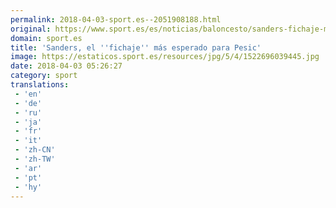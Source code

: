 ```yaml
---
permalink: 2018-04-03-sport.es--2051908188.html
original: https://www.sport.es/es/noticias/baloncesto/sanders-fichaje-mas-esperado-para-pesic-6730356?utm_source=rss-noticias&utm_medium=feed&utm_campaign=baloncesto
domain: sport.es
title: 'Sanders, el ''fichaje'' más esperado para Pesic'
image: https://estaticos.sport.es/resources/jpg/5/4/1522696039445.jpg
date: 2018-04-03 05:26:27
category: sport
translations: 
 - 'en'
 - 'de'
 - 'ru'
 - 'ja'
 - 'fr'
 - 'it'
 - 'zh-CN'
 - 'zh-TW'
 - 'ar'
 - 'pt'
 - 'hy'
---
```


